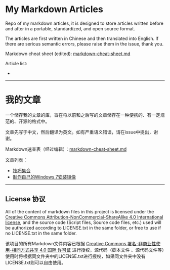 # My Markdown Articles

Repo of my markdown articles, it is designed to store articles written before and after in a portable, standardized, and open source format.

The articles are first written in Chinese and then translated into English. If there are serious semantic errors, please raise them in the issue, thank you.

Markdown cheat sheet (edited): [markdown-cheat-sheet.md](markdown-cheat-sheet.md)

Article list:

- 

---

# 我的文章

一个储存我的文章的库，旨在将以前和之后写的文章储存在一种便携的、有一定规范的、开源的格式中。

文章先写于中文，然后翻译为英文。如有严重语义错误，请在issue中提出，谢谢。

Markdown速查表（经过编辑）：[markdown-cheat-sheet.md](markdown-cheat-sheet.md)

文章列表：

- [技巧集合](/Quirks%20-%20技巧集合/Quirks%20-%20技巧集合.md)
- [制作自己的Windows 7安装镜像](/Build%20your%20own%20Windows%207%20installation%20image%20-%20制作自己的Windows%207安装镜像/Build%20your%20own%20Windows%207%20installation%20image%20-%20制作自己的Windows%207安装镜像.md)

---

## License 协议

All of the content of markdown files in this project is licensed under the [Creative Commons Attribution-NonCommercial-ShareAlike 4.0 International license](https://creativecommons.org/licenses/by-nc-sa/4.0/), and the source code (Script files, Source code files, etc.) used will be authorized according to LICENSE.txt in the same folder, or free to use if no LICENSE.txt in the same folder.

该项目的所有Markdown文件内容已根据 [Creative Commons 署名-非商业性使用-相同方式共享 4.0 国际 许可证](https://creativecommons.org/licenses/by-nc-sa/4.0/deed.zh-hans) 进行授权，源代码（脚本文件 、源代码文件等）使用时将根据同文件夹中的LICENSE.txt进行授权，如果同文件夹中没有LICENSE.txt则可以自由使用。
